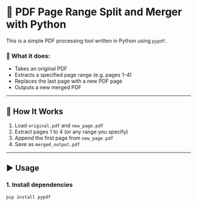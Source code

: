 # 🧾 PDF Page Range Split and Merger with Python

This is a simple PDF processing tool written in Python using `pypdf`.

### 🔧 What it does:

- Takes an original PDF
- Extracts a specified page range (e.g. pages 1–4)
- Replaces the last page with a new PDF page
- Outputs a new merged PDF

---

## 🧠 How It Works

1. Load `original.pdf` and `new_page.pdf`
2. Extract pages 1 to 4 (or any range you specify)
3. Append the first page from `new_page.pdf`
4. Save as `merged_output.pdf`

---

## ▶️ Usage

### 1. Install dependencies

```bash
pip install pypdf
